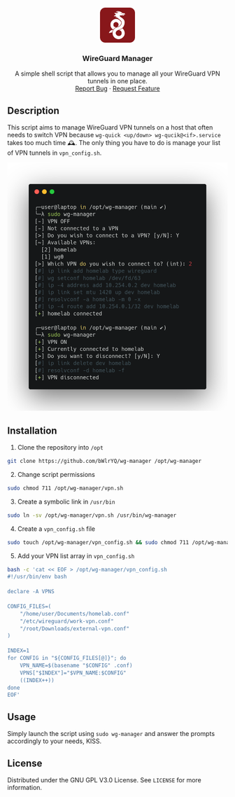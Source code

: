 <br />
<div align="center">
  <a href="https://github.com/bWlrYQ/wg-manager">
    <img src="images/logo.png" alt="Logo" width="80" height="80">
  </a>

  <h3 align="center">WireGuard Manager</h3>

  <p align="center">
    A simple shell script that allows you to manage all your WireGuard VPN tunnels in one place.
    <br />
    <a href="https://github.com/bWlrYQ/wg-manager/issues/new?labels=bug&template=bug-report---.md">Report Bug</a>
    ·
    <a href="https://github.com/bWlrYQ/wg-manager/issues/new?labels=enhancement&template=feature-request---.md">Request Feature</a>
  </p>
</div>

## Description

This script aims to manage WireGuard VPN tunnels on a host that often needs to switch VPN because `wg-quick <up/down> wg-qucik@<if>.service` takes too much time 🕰️. The only thing you have to do is manage your list of VPN tunnels in `vpn_config.sh`.

<div align="center">
  <img src="images/usage.png" alt="usage">
</div>

## Installation 
1. Clone the repository into `/opt`  
```bash
git clone https://github.com/bWlrYQ/wg-manager /opt/wg-manager
```
2. Change script permissions  
```bash
sudo chmod 711 /opt/wg-manager/vpn.sh
```
3. Create a symbolic link in `/usr/bin`
```bash
sudo ln -sv /opt/wg-manager/vpn.sh /usr/bin/wg-manager
```
4. Create a `vpn_config.sh` file
```bash
sudo touch /opt/wg-manager/vpn_config.sh && sudo chmod 711 /opt/wg-manager/vpn_config.sh
```
5. Add your VPN list array in `vpn_config.sh`
```bash
bash -c 'cat << EOF > /opt/wg-manager/vpn_config.sh
#!/usr/bin/env bash

declare -A VPNS

CONFIG_FILES=(
    "/home/user/Documents/homelab.conf"
    "/etc/wireguard/work-vpn.conf"
    "/root/Downloads/external-vpn.conf"
)

INDEX=1
for CONFIG in "${CONFIG_FILES[@]}"; do
    VPN_NAME=$(basename "$CONFIG" .conf)
    VPNS["$INDEX"]="$VPN_NAME:$CONFIG"
    ((INDEX++))
done
EOF'
```

## Usage 
 
Simply launch the script using `sudo wg-manager` and answer the prompts accordingly to your needs, KISS. 

## License

Distributed under the GNU GPL V3.0 License. See `LICENSE` for more information.
